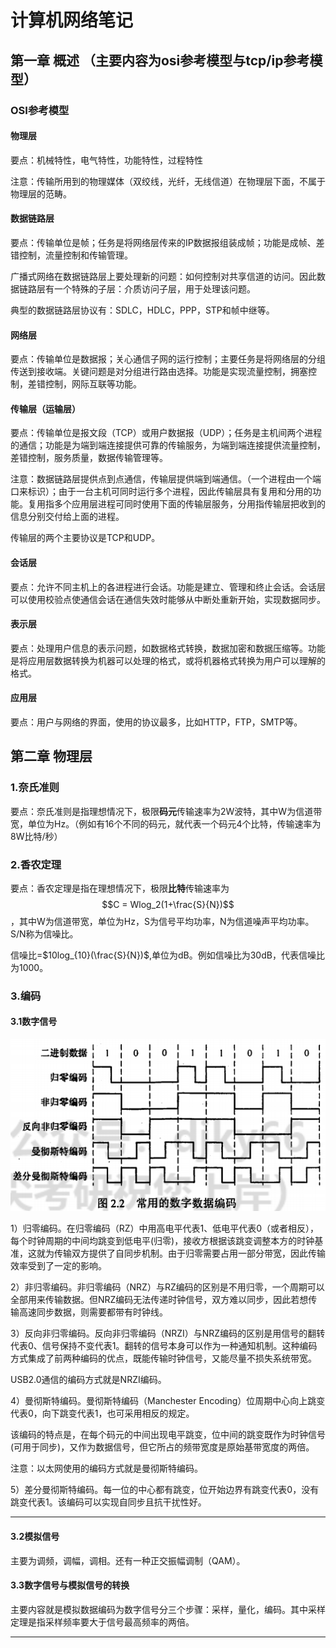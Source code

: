 # 计算机网络笔记

## 第一章 概述 （主要内容为osi参考模型与tcp/ip参考模型）

### OSI参考模型

#### 物理层

要点：机械特性，电气特性，功能特性，过程特性

注意：传输所用到的物理媒体（双绞线，光纤，无线信道）在物理层下面，不属于物理层的范畴。

#### 数据链路层

要点：传输单位是帧；任务是将网络层传来的IP数据报组装成帧；功能是成帧、差错控制，流量控制和传输管理。

广播式网络在数据链路层上要处理新的问题：如何控制对共享信道的访问。因此数据链路层有一个特殊的子层：介质访问子层，用于处理该问题。

典型的数据链路层协议有：SDLC，HDLC，PPP，STP和帧中继等。

#### 网络层

要点：传输单位是数据报；关心通信子网的运行控制；主要任务是将网络层的分组传送到接收端。关键问题是对分组进行路由选择。功能是实现流量控制，拥塞控制，差错控制，网际互联等功能。

#### 传输层（运输层）

要点：传输单位是报文段（TCP）或用户数据报（UDP）；任务是主机间两个进程的通信；功能是为端到端连接提供可靠的传输服务，为端到端连接提供流量控制，差错控制，服务质量，数据传输管理等。

注意：数据链路层提供点到点通信，传输层提供端到端通信。（一个进程由一个端口来标识）；由于一台主机可同时运行多个进程，因此传输层具有复用和分用的功能。复用指多个应用层进程可同时使用下面的传输层服务，分用指传输层把收到的信息分别交付给上面的进程。

传输层的两个主要协议是TCP和UDP。

#### 会话层

要点：允许不同主机上的各进程进行会话。功能是建立、管理和终止会话。会话层可以使用校验点使通信会话在通信失效时能够从中断处重新开始，实现数据同步。

#### 表示层

要点：处理用户信息的表示问题，如数据格式转换，数据加密和数据压缩等。功能是将应用层数据转换为机器可以处理的格式，或将机器格式转换为用户可以理解的格式。

#### 应用层

要点：用户与网络的界面，使用的协议最多，比如HTTP，FTP，SMTP等。

## 第二章 物理层

### 1.奈氏准则

要点：奈氏准则是指理想情况下，极限**码元**传输速率为2W波特，其中W为信道带宽，单位为Hz。（例如有16个不同的码元，就代表一个码元4个比特，传输速率为8W比特/秒）

### 2.香农定理

要点：香农定理是指在理想情况下，极限**比特**传输速率为$$C = Wlog_2(1+\frac{S}{N})$$，其中W为信道带宽，单位为Hz，S为信号平均功率，N为信道噪声平均功率。S/N称为信噪比。

信噪比=$10log_{10}(\frac{S}{N})$,单位为dB。例如信噪比为30dB，代表信噪比为1000。

### 3.编码

#### 3.1数字信号
![Alt text](image.png)

1）归零编码。在归零编码（RZ）中用高电平代表1、低电平代表0（或者相反），每个时钟周期的中间均跳变到低电平(归零)，接收方根据该跳变调整本方的时钟基准，这就为传输双方提供了自同步机制。由于归零需要占用一部分带宽，因此传输效率受到了一定的影响。

2）非归零编码。非归零编码（NRZ）与RZ编码的区别是不用归零，一个周期可以全部用来传输数据。但NRZ编码无法传递时钟信号，双方难以同步，因此若想传输高速同步数据，则需要都带有时钟线。

3）反向非归零编码。反向非归零编码（NRZI）与NRZ编码的区别是用信号的翻转代表0、信号保持不变代表1。翻转的信号本身可以作为一种通知机制。这种编码方式集成了前两种编码的优点，既能传输时钟信号，又能尽量不损失系统带宽。

USB2.0通信的编码方式就是NRZI编码。

4）曼彻斯特编码。曼彻斯特编码（Manchester Encoding）位周期中心向上跳变代表0，向下跳变代表1，也可采用相反的规定。

该编码的特点是，在每个码元的中间出现电平跳变，位中间的跳变既作为时钟信号(可用于同步)，又作为数据信号，但它所占的频带宽度是原始基带宽度的两倍。

注意：以太网使用的编码方式就是曼彻斯特编码。

5）差分曼彻斯特编码。每一位的中心都有跳变，位开始边界有跳变代表0，没有跳变代表1。该编码可以实现自同步且抗干扰性好。
****
#### 3.2模拟信号

主要为调频，调幅，调相。还有一种正交振幅调制（QAM）。

#### 3.3数字信号与模拟信号的转换

主要内容就是模拟数据编码为数字信号分三个步骤：采样，量化，编码。其中采样定理是指采样频率要大于信号最高频率的两倍。



****
